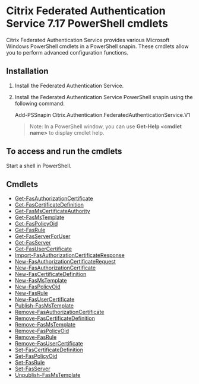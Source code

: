 # Citrix Federated Authentication Service 7.17 PowerShell cmdlets

Citrix Federated Authentication Service provides various Microsoft Windows PowerShell cmdlets in a PowerShell snapin. These cmdlets allow you to perform advanced configuration functions.

## Installation

1.  Install the Federated Authentication Service.

1.  Install the Federated Authentication Service PowerShell snapin using the following command:

    Add-PSSnapin Citrix.Authentication.FederatedAuthenticationService.V1

    > Note: In a PowerShell window, you can use **Get-Help \<cmdlet name>** to display cmdlet help.

## To access and run the cmdlets

Start a shell in PowerShell.

## Cmdlets

-  [Get-FasAuthorizationCertificate](Get-FasAuthorizationCertificate.md)
-  [Get-FasCertificateDefinition](Get-FasCertificateDefinition.md)
-  [Get-FasMsCertificateAuthority](Get-FasMsCertificateAuthority.md)
-  [Get-FasMsTemplate](Get-FasMsTemplate.md)
-  [Get-FasPolicyOid](Get-FasPolicyOid.md)
-  [Get-FasRule](Get-FasRule.md)
-  [Get-FasServerForUser](Get-FasServerForUser.md)
-  [Get-FasServer](Get-FasServer.md)
-  [Get-FasUserCertificate](Get-FasUserCertificate.md)
-  [Import-FasAuthorizationCertificateResponse](Import-FasAuthorizationCertificateResponse.md)
-  [New-FasAuthorizationCertificateRequest](New-FasAuthorizationCertificateRequest.md)
-  [New-FasAuthorizationCertificate](New-FasAuthorizationCertificate.md)
-  [New-FasCertificateDefinition](New-FasCertificateDefinition.md)
-  [New-FasMsTemplate](New-FasMsTemplate.md)
-  [New-FasPolicyOid](New-FasPolicyOid.md)
-  [New-FasRule](New-FasRule.md)
-  [New-FasUserCertificate](New-FasUserCertificate.md)
-  [Publish-FasMsTemplate](Publish-FasMsTemplate.md)
-  [Remove-FasAuthorizationCertificate](Remove-FasAuthorizationCertificate.md)
-  [Remove-FasCertificateDefinition](Remove-FasCertificateDefinition.md)
-  [Remove-FasMsTemplate](Remove-FasMsTemplate.md)
-  [Remove-FasPolicyOid](Remove-FasPolicyOid.md)
-  [Remove-FasRule](Remove-FasRule.md)
-  [Remove-FasUserCertificate](Remove-FasUserCertificate.md)
-  [Set-FasCertificateDefinition](Set-FasCertificateDefinition.md)
-  [Set-FasPolicyOid](Set-FasPolicyOid.md)
-  [Set-FasRule](Set-FasRule.md)
-  [Set-FasServer](Set-FasServer.md)
-  [Unpublish-FasMsTemplate](Unpublish-FasMsTemplate.md)